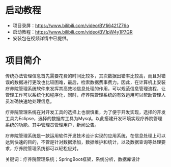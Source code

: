 # 启动教程

- 项目录屏：https://www.bilibili.com/video/BV1i6421Z76o
- 启动教程：https://www.bilibili.com/video/BV1pW4y1P7GR
- 安装包在视频详情中已提供。

# 项目简介
传统办法管理信息首先需要花费的时间比较多，其次数据出错率比较高，而且对错误的数据进行更改也比较困难，最后，检索数据费事费力。因此，在计算机上安装疗养院管理系统软件来发挥其高效地信息处理的作用，可以规范信息管理流程，让管理工作可以系统化和程序化，同时，疗养院管理系统的有效运用可以帮助管理人员准确快速地处理信息。

疗养院管理系统在对开发工具的选择上也很慎重，为了便于开发实现，选择的开发工具为Eclipse，选择的数据库工具为Mysql。以此搭建开发环境实现疗养院管理系统的功能。其中管理员管理用户，新闻公告。

疗养院管理系统是一款运用软件开发技术设计实现的应用系统，在信息处理上可以达到快速的目的，不管是针对数据添加，数据维护和统计，以及数据查询等处理要求，疗养院管理系统都可以轻松应对。

关键词：疗养院管理系统；SpringBoot框架，系统分析，数据库设计
